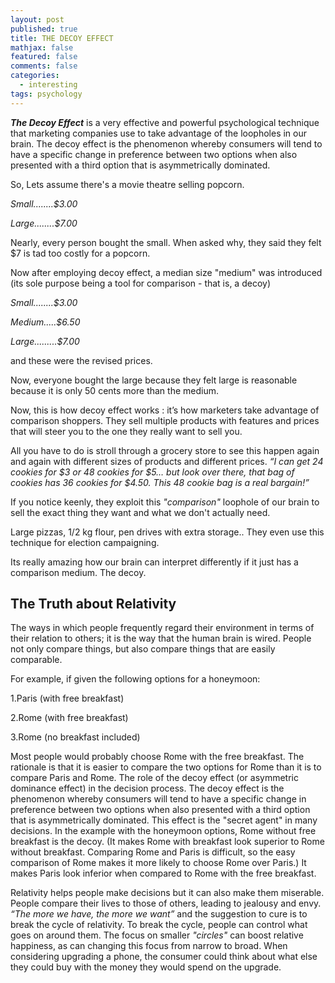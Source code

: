 ```yaml
---
layout: post
published: true
title: THE DECOY EFFECT
mathjax: false
featured: false
comments: false
categories: 
  - interesting
tags: psychology
---
```


_**The Decoy Effect**_ is a very effective and powerful psychological technique that marketing companies use to take advantage of the loopholes in our brain. The decoy effect is the phenomenon whereby consumers will tend to have a specific change in preference between two options when also presented with a third option that is asymmetrically dominated.

So, Lets assume there's a movie theatre selling popcorn.

_Small........$3.00_

_Large........$7.00_

Nearly, every person bought the small. When asked why, they said they felt $7 is tad too costly for a popcorn. 

Now after employing decoy effect, a median size "medium" was introduced (its sole purpose being a tool for comparison - that is, a decoy)

_Small........$3.00_

_Medium.....$6.50_

_Large.........$7.00_

and these were the revised prices.

Now, everyone bought the large because they felt large is reasonable because it is only 50 cents more than the medium. 

Now, this is how decoy effect works : it’s how marketers take advantage of comparison shoppers. They sell multiple products with features and prices that will steer you to the one they really want to sell you.

All you have to do is stroll through a grocery store to see this happen again and again with different sizes of products and different prices. _“I can get 24 cookies for $3 or 48 cookies for $5… but look over there, that bag of cookies has 36 cookies for $4.50. This 48 cookie bag is a real bargain!”_

If you notice keenly, they exploit this _"comparison"_ loophole of our brain to sell the exact thing they want and what we don't actually need.

Large pizzas, 1/2 kg flour, pen drives with extra storage.. They even use this technique for election campaigning. 

Its really amazing how our brain can interpret differently if it just has a comparison medium. The decoy.

## **The Truth about Relativity**

The ways in which people frequently regard their environment in terms of their relation to others; it is the way that the human brain is wired. People not only compare things, but also compare things that are easily comparable. 

For example, if given the following options for a honeymoon:

1.Paris (with free breakfast)

2.Rome (with free breakfast)

3.Rome (no breakfast included)

Most people would probably choose Rome with the free breakfast. The rationale is that it is easier to compare the two options for Rome than it is to compare Paris and Rome. The role of the decoy effect (or asymmetric dominance effect) in the decision process. The decoy effect is the phenomenon whereby consumers will tend to have a specific change in preference between two options when also presented with a third option that is asymmetrically dominated. This effect is the "secret agent" in many decisions. In the example with the honeymoon options, Rome without free breakfast is the decoy. (It makes Rome with breakfast look superior to Rome without breakfast. Comparing Rome and Paris is difficult, so the easy comparison of Rome makes it more likely to choose Rome over Paris.) It makes Paris look inferior when compared to Rome with the free breakfast. 

Relativity helps people make decisions but it can also make them miserable. People compare their lives to those of others, leading to jealousy and envy. _“The more we have, the more we want”_  and the suggestion to cure is to break the cycle of relativity. To break the cycle, people can control what goes on around them. The focus on smaller _"circles"_ can boost relative happiness, as can changing this focus from narrow to broad. When considering upgrading a phone, the consumer could think about what else they could buy with the money they would spend on the upgrade.